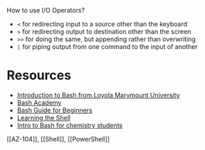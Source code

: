 How to use I/O Operators?
- `<` for redirecting input to a source other than the keyboard
- `>` for redirecting output to destination other than the screen
- `>>` for doing the same, but appending rather than overwriting
- `|` for piping output from one command to the input of another



# Resources
- [Introduction to Bash from Loyola Marymount University](https://cs.lmu.edu/%7Eray/notes/bash/)
- [Bash Academy](https://guide.bash.academy/)
- [Bash Guide for Beginners](http://tldp.org/LDP/Bash-Beginners-Guide/html/index.html)
- [Learning the Shell](http://linuxcommand.org/lc3_learning_the_shell.php)
- [Intro to Bash for chemistry students](https://erastova.files.wordpress.com/2019/09/introbash.pptx)



[[AZ-104]], [[Shell]], [[PowerShell]]
